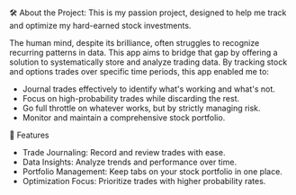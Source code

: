 🛠 About the Project:
This is my passion project, designed to help me track and optimize my hard-earned stock investments.

The human mind, despite its brilliance, often struggles to recognize recurring patterns in data. 
This app aims to bridge that gap by offering a solution to systematically store and analyze trading data. 
By tracking stock and options trades over specific time periods, this app enabled me to:

  - Journal trades effectively to identify what's working and what's not.
  - Focus on high-probability trades while discarding the rest.
  - Go full throttle on whatever works, but by strictly managing risk.
  - Monitor and maintain a comprehensive stock portfolio.

🚀 Features
  - Trade Journaling: Record and review trades with ease.
  - Data Insights: Analyze trends and performance over time.
  - Portfolio Management: Keep tabs on your stock portfolio in one place.
  - Optimization Focus: Prioritize trades with higher probability rates.
